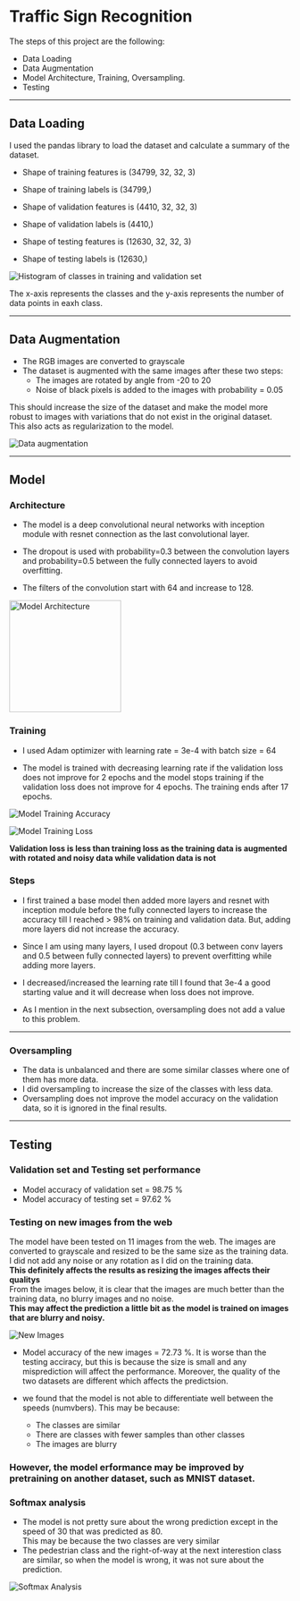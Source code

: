 # **Traffic Sign Recognition** 


[//]: # (Image References)

[image1]: ./hist.png "Histogram"
[image2]: ./dataaug.png "Data Augmentation"
[image3]: ./modelarc.png "Model Architecture"
[image4]: ./newimgs.png "New Images"
[image5]: ./sft_new.png "Softmax"
[image6]: ./train.png "Model Training Accuracy"
[image7]: ./train2.png "Model Training Loss"


The steps of this project are the following:
* Data Loading
* Data Augmentation
* Model Architecture, Training, Oversampling.
* Testing

-------

## Data Loading

I used the pandas library to load the dataset and calculate a summary of the dataset.

* Shape of training features is (34799, 32, 32, 3)
* Shape of training labels is (34799,)

* Shape of validation features is (4410, 32, 32, 3)
* Shape of validation labels is (4410,)

* Shape of testing features is (12630, 32, 32, 3)
* Shape of testing labels is (12630,)

![Histogram of classes in training and validation set][image1]

The x-axis represents the classes and the y-axis represents the number of data points in eaxh class.

---------

## Data Augmentation

* The RGB images are converted to grayscale
* The dataset is augmented with the same images after these two steps:
    * The images are rotated by angle from -20 to 20
    * Noise of black pixels is added to the images with probability = 0.05


This should increase the size of the dataset and make the model more robust to images with variations that do not exist in the original dataset. <br />
This also acts as regularization to the model.

![Data augmentation][image2]

-------

## Model

### Architecture

* The model is a deep convolutional neural networks with inception module with resnet connection as the last convolutional layer.

* The dropout is used with probability=0.3 between the convolution layers and probability=0.5 between the fully connected layers to avoid overfitting.

* The filters of the convolution start with 64 and increase to 128.


<!-- ![Model Architecture][image3] -->

<img src="modelarc.png" alt="Model Architecture" style="width:200px;" />

### Training

* I used Adam optimizer with learning rate = 3e-4 with batch size = 64

* The model is trained with decreasing learning rate if the validation loss does not improve for 2 epochs and the model stops training if the validation loss does not improve for 4 epochs. The training ends after 17 epochs.

![Model Training Accuracy][image6]

![Model Training Loss][image7]

**Validation loss is less than training loss as the training data is augmented with rotated and noisy data while validation data is not**

### Steps
* I first trained a base model then added more layers and resnet with inception module before the fully connected layers to increase the accuracy till I reached >  98% on training and validation data. But, adding more layers did not increase the accuracy.

* Since I am using many layers, I used dropout (0.3 between conv layers and 0.5 between fully connected layers) to prevent overfitting while adding more layers.

* I decreased/increased the learning rate till I found that 3e-4 a good starting value and it will decrease when loss does not improve.

* As I mention in the next subsection, oversampling does not add a value to this problem.

----

### Oversampling
* The data is unbalanced and there are some similar classes where one of them has more data.
* I did oversampling to increase the size of the classes with less data.
* Oversampling does not improve the model accuracy on the validation data, so it is ignored in the final results.

------

## Testing

### Validation set and Testing set performance

* Model accuracy of validation set = 98.75 %
* Model accuracy of testing set = 97.62 %

### Testing on new images from the web

The model have been tested on 11 images from the web.
The images are converted to grayscale and resized to be the same size as the training data. I did not add any noise or any rotation as I did on the training data. 
<br>**This definitely affects the results as resizing the images affects their qualitys** <br>
From the images below, it is clear that the images are much better than the training data, no blurry images and no noise. <br />
**This may affect the prediction a little bit as the model is trained on images that are blurry and noisy.**<br>


![New Images][image4]

* Model accuracy of the new images = 72.73 %. It is worse than the testing acciracy, but this is because the size is small and any misprediction will affect the performance. Moreover, the quality of the two datasets are different which affects the predictsion.

* we found that the model is not able to differentiate well between the speeds (numvbers). This may be because:
    * The classes are similar 
    * There are classes with fewer samples than other classes
    * The images are blurry


### However, the model erformance may be improved by pretraining on another dataset, such as MNIST dataset.


### Softmax analysis

* The model is not pretty sure about the wrong prediction except in the speed of 30 that was predicted as 80. <br />
This may be because the two classes are very similar
* The pedestrian class and the right-of-way at the next interestion class are similar, so when the model is wrong, it was not sure about the prediction.


![Softmax Analysis][image5]

